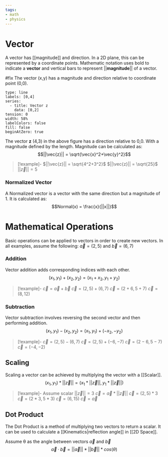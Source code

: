 ```yaml
---
tags:
- math
- physics
---
```

# Vector
A vector has [[magnitude]] and direction. In a 2D plane, this can be represented by a coordinate points. Mathematic notation uses bold to indicate a **vector** and vertical bars to represent ||**magnitude**|| of a vector.

#fix The vector (x,y) has a magnitude and direction relative to coordinate point (0,0).
```chart
type: line
labels: [0,4]
series:
  - title: Vector z
    data: [0,2]
tension: 0
width: 58%
labelColors: false
fill: false
beginAtZero: true
```
The vector **z** (4,3) in the above figure has a direction relative to 0,0. With a magnitude defined by the length. Magnitude can be calculated as:
 $$||\vec{z}|| = \sqrt{\vec{x}^2+\vec{y}^2}$$
> [!example]-
 $||\vec{z}|| = \sqrt{4^2+3^2}$
 $||\vec{z}|| = \sqrt{25}$
 $||\vec{z}|| = 5$

### Normalized Vector
A Normalized vector is a vector with the same direction but a magnitude of 1. It is calculated as:
$$Normal(x) = \frac{x}{||x||}$$

# Mathematical Operations
Basic operations can be applied to vectors in order to create new vectors. 
In all examples, assume the following:
$\vec{a} = (2,5)$ and $\vec{b} = (6,7)$

### Addition
Vector addition adds corresponding indices with each other.
$$(x_1,y_1)+(x_2,y_2)=(x_1+x_2,y_1+y_2)$$
>[!example]-
$\vec{c} = \vec{a}+\vec{b}$
$\vec{c} = (2,5) + (6,7)$
$\vec{c} = (2+6, 5+7)$
$\vec{c} = (8,12)$

### Subtraction
Vector subtraction involves reversing the second vector and then performing addition.
$$(x_1,y_1)-(x_2,y_2) = (x_1,y_1) + (-x_2,-y_2)$$
>[!example]-
$\vec{c} = (2,5)-(6,7)$
$\vec{c} = (2,5)+(-6,-7)$
$\vec{c} = (2-6,5-7)$
$\vec{c} = (-4,-2)$

## Scaling
Scaling a vector can be achieved by multiplying the vector with a [[Scalar]].
$$(x_1,y_1)*||\vec{z}|| = (x_1*||\vec{z}||, y_1*||\vec{z}||)$$
>[!example]-
>Assume scalar $||\vec{z}|| = 3$
>$\vec{c} = \vec{a} * ||\vec{z}||$
>$\vec{c} = (2,5) * 3$
>$\vec{c} = (2*3, 5*3)$
>$\vec{c} = (6, 15)$
>$\vec{c}=\vec{a}$

## Dot Product
The Dot Product is a method of multiplying two vectors to return a scalar. It can be used to calculate a [[Kinematics|reflection angle]] in [[2D Space]].

Assume θ as the angle between vectors $\vec{a}$ and $\vec{b}$
$$\vec{a}·\vec{b} = ||\vec{a}|| * ||\vec{b}|| * cos(θ)$$